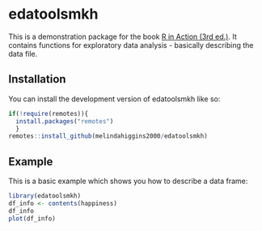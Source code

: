 # edatoolsmkh

<!-- badges: start -->

<!-- badges: end -->

This is a demonstration package for the book [R in Action (3rd ed.)](https://www.manning.com/books/r-in-action-third-edition). It contains functions for exploratory data analysis - basically describing the data file.

## Installation

You can install the development version of edatoolsmkh like so:

``` r
if(!require(remotes)){
  install.packages("remotes")
  }
remotes::install_github(melindahiggins2000/edatoolsmkh)
```

## Example

This is a basic example which shows you how to describe a data frame:

``` r
library(edatoolsmkh)
df_info <- contents(happiness)
df_info
plot(df_info)
```

